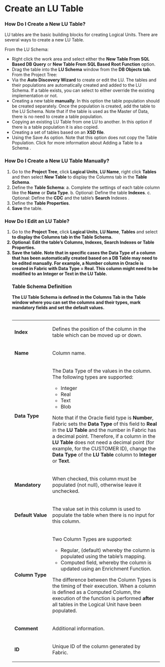 # Create an LU Table

### How Do I Create a New LU Table?
LU tables are the basic building blocks for creating Logical Units. There are several ways to create a new LU Table.

From the LU Schema:

*	Right click the work area and select either the **New Table From SQL Based DB Query** or **New Table From SQL Based Root Function** option.
*	Drag the table into the **LU Schema** window from the **DB Objects tab**. 
From the Project Tree: 
*	Via the **Auto Discovery Wizard**  to create or edit the LU. The tables and their populations are automatically created and added to the LU Schema. If a table exists, you can select to either override the existing implementation or not.
*	Creating a new table **manually**. In this option the table population should be created separately. Once the population is created, add the table to the LU Schema. Note that if the table is used as the Master of Data, there is no need to create a table population.
*	Copying an existing LU Table from one LU to another. In this option if there is a table population it is also copied. 
*	Creating a set of tables based on an **XSD file**.
*	Using the Save As option. Note that this option does not copy the Table Population.
Click for more information about Adding a Table to a Schema .
 
### How Do I Create a New LU Table Manually?  
1.	Go to the **Project Tree**, click **Logical Units**, **LU Name**, right click **Tables** and then select **New Table** to display the Columns tab in the **Table Schema**.
2.	Define the **Table Schema**:
a.	Complete the settings of each table column like the **Name** or **Data Type**.
b.	Optional: Define the table **Indexes**.
c.	Optional: Define the **CDC** and the table’s **Search** Indexes .
3.	Define the **Table Properties**. 
4.	**Save** the table.

### How Do I Edit an LU Table? 
1.	Go to the **Project Tree**, click **Logical Units**, **LU Name**, **Tables** and select **<Table Name>** to display the Columns tab in the Table Schema.
2.	Optional: Edit the table’s **Columns**, **Indexes**, **Search Indexes** or **Table Properties**.
3.	**Save** the table.
Note that in specific cases the Data Type of a column that has been automatically created based on a DB Table may need to be edited manually. For example, a **Number** column in Oracle is created in Fabric with **Data Type = Real**. This column might need to be modified to an **Integer** or **Text** in the LU Table.

### Table Schema Definition  
The **LU Table Schema** is defined in the **Columns Tab** in the **Table** window where you can set the columns and their types, mark mandatory fields and set the default values. 

<table width="623">
<tbody>
<tr>
<td width="122">
<p><strong>Index</strong></p>
</td>
<td width="502">
<p>Defines the position of the column in the table which can be moved up or down.</p>
</td>
</tr>
<tr>
<td width="122">
<p><strong>Name</strong></p>
</td>
<td width="502">
<p>Column name.</p>
</td>
</tr>
<tr>
<td width="122">
<p><strong>Data Type</strong></p>
</td>
<td width="502">
<p>The Data Type of the values in the column. The following types are supported:</p>
<ul>
<li>Integer</li>
<li>Real</li>
<li>Text</li>
<li>Blob</li>
</ul>
<p>Note that if the Oracle field type is <strong>Number</strong>, Fabric sets the <strong>Data Type</strong> of this field to <strong>Real</strong> in the <strong>LU Table</strong> and the number in Fabric has a decimal point. Therefore, if a column in the <strong>LU Table</strong> does not need a decimal point (for example, for the CUSTOMER ID), change the <strong>Data Type</strong> of the <strong>LU Table</strong> column to <strong>Integer</strong> or <strong>Text</strong>.</p>
</td>
</tr>
<tr>
<td width="122">
<p><strong>Mandatory</strong></p>
</td>
<td width="502">
<p>When checked, this column must be populated (not null), otherwise leave it unchecked.</p>
</td>
</tr>
<tr>
<td width="122">
<p><strong>Default Value</strong></p>
</td>
<td width="502">
<p>The value set in this column is used to populate the table when there is no input for this column.</p>
</td>
</tr>
<tr>
<td width="122">
<p><strong>Column Type</strong></p>
</td>
<td width="502">
<p>Two Column Types are supported:</p>
<ul>
<li>Regular, (default) whereby the column is populated using the table&rsquo;s mapping.</li>
<li>Computed field, whereby the column is updated using an Enrichment Function.</li>
</ul>
<p>The difference between the Column Types is the timing of their execution. When a column is defined as a Computed Column, the execution of the function is performed <strong>after</strong> all tables in the Logical Unit have been populated.</p>
</td>
</tr>
<tr>
<td width="122">
<p><strong>Comment</strong></p>
</td>
<td width="502">
<p>Additional information.</p>
</td>
</tr>
<tr>
<td width="122">
<p><strong>ID</strong></p>
</td>
<td width="502">
<p>Unique ID of the column generated by Fabric.</p>
</td>
</tr>
</tbody>
</table>
<p>&nbsp;</p>
